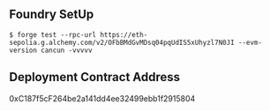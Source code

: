## Foundry SetUp
```
$ forge test --rpc-url https://eth-sepolia.g.alchemy.com/v2/OFbBMdGvMDsq04pqUdIS5xUhyzl7N0JI --evm-version cancun -vvvvv
```

## Deployment Contract Address
0xC187f5cF264be2a141dd4ee32499ebb1f2915804
